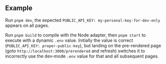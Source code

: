 ## Example

Run `pnpm dev`, the expected `PUBLIC_API_KEY: my-personal-key-for-dev-only` appears on all pages.

Run `pnpm build` to compile with the Node adapter, then `pnpm start` to execute with a dynamic `.env` value. Initially the value is correct (`PUBLIC_API_KEY: proper-public-key`), but landing on the pre-rendered page (goto `http://localhost:3000/prerendered` and refresh) switches it to incorrectly use the dev-mode `.env` value for that and all subsequent pages.